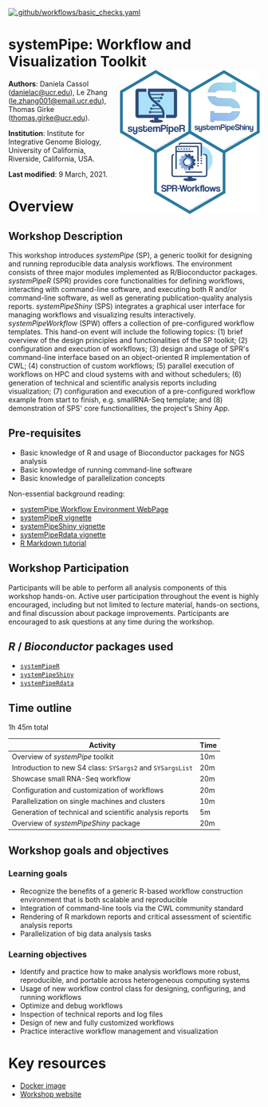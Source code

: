 <!-- badges: start -->
[![.github/workflows/basic_checks.yaml](https://github.com/systemPipeR/systemPipeWorkshop2021/actions/workflows/basic_checks.yaml/badge.svg)](https://github.com/systemPipeR/systemPipeWorkshop2021/actions/workflows/basic_checks.yaml)
<!-- badges: end -->

# systemPipe: Workflow and Visualization Toolkit <img src="https://raw.githubusercontent.com/systemPipeR/systemPipeR.github.io/main/static/images/systemPipe_logo.png" align="right" width="280" height="288">

**Authors**:
    Daniela Cassol (danielac@ucr.edu),
    Le Zhang (le.zhang001@email.ucr.edu),
    Thomas Girke (thomas.girke@ucr.edu).
    
**Institution**: Institute for Integrative Genome Biology, University of California, Riverside, California, USA.

**Last modified**: 9 March, 2021.

# Overview

## Workshop Description

This workshop introduces _systemPipe_ (SP), a generic toolkit for designing and running reproducible data analysis workflows. The environment consists of three major modules implemented as R/Bioconductor packages. _systemPipeR_ (SPR) provides core functionalities for defining workflows, interacting with command-line software, and executing both R and/or command-line software, as well as generating publication-quality analysis reports. _systemPipeShiny_ (SPS) integrates a graphical user interface for managing workflows and visualizing results interactively. _systemPipeWorkflow_ (SPW) offers a collection of pre-configured workflow templates. This hand-on event will include the following topics: (1) brief overview of the design principles and functionalities of the SP toolkit; (2) configuration and execution of workflows; (3) design and usage of SPR's command-line interface based on an object-oriented R implementation of CWL; (4) construction of custom workflows; (5) parallel execution of workflows on HPC and cloud systems with and without schedulers; (6) generation of technical and scientific analysis reports including visualization; (7) configuration and execution of a pre-configured workflow example from start to finish, e.g. smallRNA-Seq template; and (8) demonstration of SPS' core functionalities, the project's Shiny App.

## Pre-requisites

  * Basic knowledge of R and usage of Bioconductor packages for NGS analysis
  * Basic knowledge of running command-line software
  * Basic knowledge of parallelization concepts


Non-essential background reading:

  * [systemPipe Workflow Environment WebPage](https://systempipe.org/)
  * [systemPipeR vignette](https://bioconductor.org/packages/devel/bioc/vignettes/systemPipeR/inst/doc/systemPipeR.html)
  * [systemPipeShiny vignette](https://bioconductor.org/packages/devel/bioc/vignettes/systemPipeShiny/inst/doc/systemPipeShiny.html)
  * [systemPipeRdata vignette](https://bioconductor.org/packages/release/data/experiment/vignettes/systemPipeRdata/inst/doc/systemPipeRdata.html)
  * [R Markdown tutorial](https://rmarkdown.rstudio.com/lesson-2.html)

## Workshop Participation

Participants will be able to perform all analysis components of this workshop hands-on. Active user participation throughout the event is highly encouraged, including but not limited to lecture material, hands-on sections, and final discussion about package improvements. Participants are encouraged to ask questions at any time during the workshop.

## _R_ / _Bioconductor_ packages used

* [`systemPipeR`](http://www.bioconductor.org/packages/release/bioc/html/systemPipeR.html)
* [`systemPipeShiny`](https://bioconductor.org/packages/devel/bioc/html/systemPipeShiny.html)
* [`systemPipeRdata`](http://www.bioconductor.org/packages/release/data/experiment/html/systemPipeRdata.html)

## Time outline

1h 45m total

| Activity                                                          | Time |
|-------------------------------------------------------------------|------|
| Overview of *systemPipe* toolkit                                  | 10m  |
| Introduction to new S4 class: `SYSargs2` and `SYSargsList`        | 20m  |
| Showcase small RNA-Seq workflow                                   | 20m  |
| Configuration and customization of workflows                      | 20m  |
| Parallelization on single machines and clusters                   | 10m  |
| Generation of technical and scientific analysis reports           | 5m   |
| Overview of *systemPipeShiny* package                             | 20m  |

## Workshop goals and objectives

### Learning goals

* Recognize the benefits of a generic R-based workflow construction environment that is both scalable and reproducible
* Integration of command-line tools via the CWL community standard
* Rendering of R markdown reports and critical assessment of scientific analysis reports
* Parallelization of big data analysis tasks

### Learning objectives

* Identify and practice how to make analysis workflows more robust, reproducible, and portable across heterogeneous computing systems
* Usage of new workflow control class for designing, configuring, and running workflows
* Optimize and debug workflows
* Inspection of technical reports and log files
* Design of new and fully customized workflows
* Practice interactive workflow management and visualization 

# Key resources

- [Docker image](https://hub.docker.com/r/systempipe/systempipeworkshop2021)
- [Workshop website](https://systempipe.org/systemPipeWorkshop2021/)
